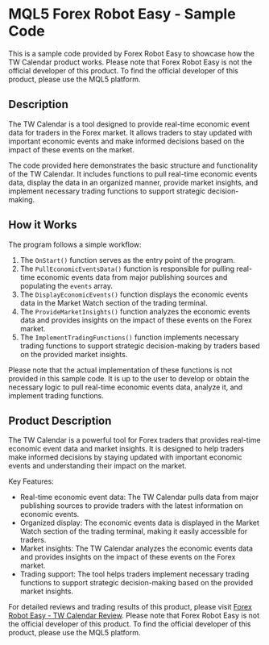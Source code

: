 # MQL5 Forex Robot Easy - Sample Code

This is a sample code provided by Forex Robot Easy to showcase how the TW Calendar product works. Please note that Forex Robot Easy is not the official developer of this product. To find the official developer of this product, please use the MQL5 platform.

## Description

The TW Calendar is a tool designed to provide real-time economic event data for traders in the Forex market. It allows traders to stay updated with important economic events and make informed decisions based on the impact of these events on the market.

The code provided here demonstrates the basic structure and functionality of the TW Calendar. It includes functions to pull real-time economic events data, display the data in an organized manner, provide market insights, and implement necessary trading functions to support strategic decision-making.

## How it Works

The program follows a simple workflow:

1. The `OnStart()` function serves as the entry point of the program.
2. The `PullEconomicEventsData()` function is responsible for pulling real-time economic events data from major publishing sources and populating the `events` array.
3. The `DisplayEconomicEvents()` function displays the economic events data in the Market Watch section of the trading terminal.
4. The `ProvideMarketInsights()` function analyzes the economic events data and provides insights on the impact of these events on the Forex market.
5. The `ImplementTradingFunctions()` function implements necessary trading functions to support strategic decision-making by traders based on the provided market insights.

Please note that the actual implementation of these functions is not provided in this sample code. It is up to the user to develop or obtain the necessary logic to pull real-time economic events data, analyze it, and implement trading functions.

## Product Description

The TW Calendar is a powerful tool for Forex traders that provides real-time economic event data and market insights. It is designed to help traders make informed decisions by staying updated with important economic events and understanding their impact on the market.

Key Features:
- Real-time economic event data: The TW Calendar pulls data from major publishing sources to provide traders with the latest information on economic events.
- Organized display: The economic events data is displayed in the Market Watch section of the trading terminal, making it easily accessible for traders.
- Market insights: The TW Calendar analyzes the economic events data and provides insights on the impact of these events on the Forex market.
- Trading support: The tool helps traders implement necessary trading functions to support strategic decision-making based on the provided market insights.

For detailed reviews and trading results of this product, please visit [Forex Robot Easy - TW Calendar Review](https://forexroboteasy.com/forex-robot-review/tw-calendar-review-real-time-forex-market-insights-for-traders/). Please note that Forex Robot Easy is not the official developer of this product. To find the official developer of this product, please use the MQL5 platform.
